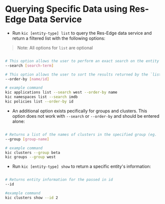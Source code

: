 # Querying Specific Data using Res-Edge Data Service

- Run `kic [entity-type] list` to query the Res-Edge data service and return a filtered list with the following options:

> Note: All options for `list` are optional

```bash

# This option allows the user to perform an exact search on the entity name, tags, or metadata (eg. `imdb`, `west`)
--search [search-term]

# This option allows the user to sort the results returned by the `list` by name or id. The default sort is by id.
--order-by [name/id]

# example command
kic applications list --search west --order-by name
kic namespaces list --search imdb
kic policies list --order-by id

```

- An additional option exists pecifically for groups and clusters. This option does not work with `--search` or `--order-by` and should be entered alone:

```bash

# Returns a list of the names of clusters in the specified group (eg. `beta`)
--group [group-name]

# example command
kic clusters --group beta
kic groups --group west

```

- Run `kic [entity-type] show` to return a specific entity's information:

```bash

# Returns entity information for the passed in id
--id

#example command
kic clusters show --id 2

```

